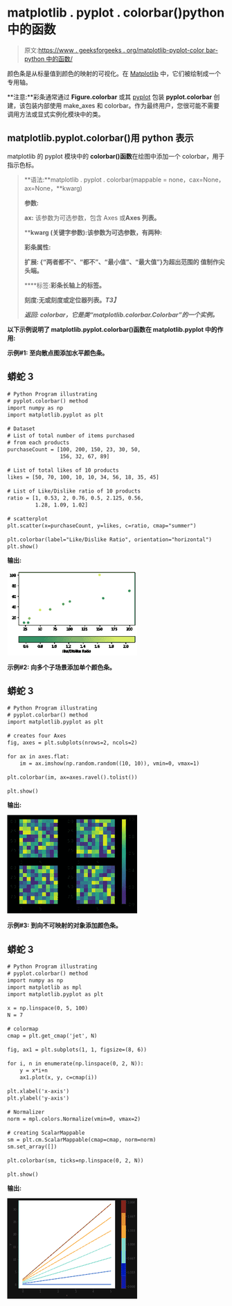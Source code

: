 # matplotlib . pyplot . colorbar()python 中的函数

> 原文:[https://www . geeksforgeeks . org/matplotlib-pyplot-color bar-python 中的函数/](https://www.geeksforgeeks.org/matplotlib-pyplot-colorbar-function-in-python/)

颜色条是从标量值到颜色的映射的可视化。在 [Matplotlib](https://www.geeksforgeeks.org/python-introduction-matplotlib/) 中，它们被绘制成一个专用轴。

**注意:**彩条通常通过 **Figure.colorbar** 或其 [pyplot](https://www.geeksforgeeks.org/pyplot-in-matplotlib/) 包装 **pyplot.colorbar** 创建，该包装内部使用 make_axes 和 colorbar。作为最终用户，您很可能不需要调用方法或显式实例化模块中的类。

## **matplotlib.pyplot.colorbar()用 python** 表示

matplotlib 的 pyplot 模块中的 **colorbar()函数**在绘图中添加一个 colorbar，用于指示色标。

> **语法:**matplotlib . pyplot . colorbar(mappable = none，cax=None，ax=None，**kwarg)
> 
> **参数:**
> 
> **ax:** 该参数为可选参数，包含 Axes 或**Axes 列表。**
> 
> ******kwarg** (关键字参数):该参数为可选参数，有两种:**
> 
> ****彩条属性:****
> 
> ****扩展:** {“两者都不”、“都不”、“最小值”、“最大值”}为超出范围的
> 值制作尖头端。**
> 
> ****标签:**彩条长轴上的标签。**
> 
> ****刻度**:无或刻度或定位器列表。*T3】***
> 
> *****返回:** colorbar，它是类“matplotlib.colorbar.Colorbar”的一个实例。***

**以下示例说明了 matplotlib.pyplot.colorbar()函数在 matplotlib.pyplot 中的作用:**

****示例#1:** 至向散点图添加水平颜色条。**

## **蟒蛇 3**

```
# Python Program illustrating
# pyplot.colorbar() method
import numpy as np
import matplotlib.pyplot as plt

# Dataset
# List of total number of items purchased 
# from each products
purchaseCount = [100, 200, 150, 23, 30, 50,
                 156, 32, 67, 89]

# List of total likes of 10 products
likes = [50, 70, 100, 10, 10, 34, 56, 18, 35, 45]

# List of Like/Dislike ratio of 10 products
ratio = [1, 0.53, 2, 0.76, 0.5, 2.125, 0.56, 
         1.28, 1.09, 1.02]

# scatterplot
plt.scatter(x=purchaseCount, y=likes, c=ratio, cmap="summer")

plt.colorbar(label="Like/Dislike Ratio", orientation="horizontal")
plt.show()
```

****输出:****

**![](img/83c199cca18e900803f59f6bd38809fb.png)**

****示例#2:** 向多个子场景添加单个颜色条。**

## **蟒蛇 3**

```
# Python Program illustrating
# pyplot.colorbar() method
import matplotlib.pyplot as plt

# creates four Axes
fig, axes = plt.subplots(nrows=2, ncols=2)

for ax in axes.flat:
    im = ax.imshow(np.random.random((10, 10)), vmin=0, vmax=1)

plt.colorbar(im, ax=axes.ravel().tolist())

plt.show()
```

****输出:****

**![](img/ae17b4975fbb954ed54fcce571454cec.png)**

****示例#3:** 到向不可映射的对象添加颜色条。**

## **蟒蛇 3**

```
# Python Program illustrating
# pyplot.colorbar() method
import numpy as np
import matplotlib as mpl
import matplotlib.pyplot as plt

x = np.linspace(0, 5, 100)
N = 7

# colormap
cmap = plt.get_cmap('jet', N)

fig, ax1 = plt.subplots(1, 1, figsize=(8, 6))

for i, n in enumerate(np.linspace(0, 2, N)):
    y = x*i+n
    ax1.plot(x, y, c=cmap(i))

plt.xlabel('x-axis')
plt.ylabel('y-axis')

# Normalizer
norm = mpl.colors.Normalize(vmin=0, vmax=2)

# creating ScalarMappable
sm = plt.cm.ScalarMappable(cmap=cmap, norm=norm)
sm.set_array([])

plt.colorbar(sm, ticks=np.linspace(0, 2, N))

plt.show()
```

****输出:****

**![](img/4382aa92bb89b80760e7e97b5615640a.png)**